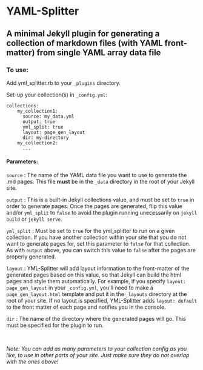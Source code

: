 # YAML-Splitter
## A minimal Jekyll plugin for generating a collection of markdown files (with YAML front-matter) from single YAML array data file

### To use:
Add yml_splitter.rb to your `_plugins` directory.

Set-up your collection(s) in `_config.yml`:
```
collections:
    my_collection1:
      source: my_data.yml
      output: true
      yml_split: true
      layout: page_gen_layout
      dir: my-directory
    my_collection2:
      ...
```
#### Parameters:
`source` : The name of the YAML data file you want to use to generate the .md pages. This file __must__ be in the `_data` directory in the root of your Jekyll site.

`output` : This is a built-in Jekyll collections value, and must be set to `true` in order to generate pages. Once the pages are generated, flip this value and/or `yml_split` to `false` to avoid the plugin running unecessarily on `jekyll build` or `jekyll serve`.

`yml_split` : Must be set to `true` for the yml_splitter to run on a given collection. If you have another collection within your site that you do not want to generate pages for, set this parameter to `false` for that collection. As with `output` above, you can switch this value to `false` after the pages are properly generated.

`layout` : YML-Splitter will add layout information to the front-matter of the generated pages based on this value, so that Jekyll can build the html pages and style them automatically. For example, if you specify `layout: page_gen_layout` in your `_config.yml`, you'll need to make a `page_gen_layout.html` template and put it in the `_layouts` directory at the root of your site. If no layout is specified, YML-Splitter adds `layout: default` to the front matter of each page and notifies you in the console.

`dir` : The name of the directory where the generated pages will go. This must be specified for the plugin to run.

</br>

*Note: You can add as many parameters to your collection config as you like, to use in other parts of your site. Just make sure they do not overlap with the ones above!*

